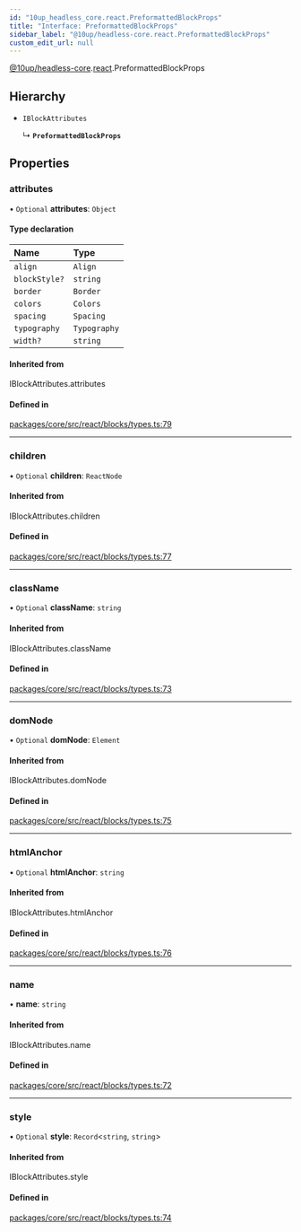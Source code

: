 ```yaml
---
id: "10up_headless_core.react.PreformattedBlockProps"
title: "Interface: PreformattedBlockProps"
sidebar_label: "@10up/headless-core.react.PreformattedBlockProps"
custom_edit_url: null
---
```


[@10up/headless-core](../modules/10up_headless_core.md).[react](../namespaces/10up_headless_core.react.md).PreformattedBlockProps

## Hierarchy

- `IBlockAttributes`

  ↳ **`PreformattedBlockProps`**

## Properties

### attributes

• `Optional` **attributes**: `Object`

#### Type declaration

| Name | Type |
| :------ | :------ |
| `align` | `Align` |
| `blockStyle?` | `string` |
| `border` | `Border` |
| `colors` | `Colors` |
| `spacing` | `Spacing` |
| `typography` | `Typography` |
| `width?` | `string` |

#### Inherited from

IBlockAttributes.attributes

#### Defined in

[packages/core/src/react/blocks/types.ts:79](https://github.com/10up/headless/blob/2a6e2a0/packages/core/src/react/blocks/types.ts#L79)

___

### children

• `Optional` **children**: `ReactNode`

#### Inherited from

IBlockAttributes.children

#### Defined in

[packages/core/src/react/blocks/types.ts:77](https://github.com/10up/headless/blob/2a6e2a0/packages/core/src/react/blocks/types.ts#L77)

___

### className

• `Optional` **className**: `string`

#### Inherited from

IBlockAttributes.className

#### Defined in

[packages/core/src/react/blocks/types.ts:73](https://github.com/10up/headless/blob/2a6e2a0/packages/core/src/react/blocks/types.ts#L73)

___

### domNode

• `Optional` **domNode**: `Element`

#### Inherited from

IBlockAttributes.domNode

#### Defined in

[packages/core/src/react/blocks/types.ts:75](https://github.com/10up/headless/blob/2a6e2a0/packages/core/src/react/blocks/types.ts#L75)

___

### htmlAnchor

• `Optional` **htmlAnchor**: `string`

#### Inherited from

IBlockAttributes.htmlAnchor

#### Defined in

[packages/core/src/react/blocks/types.ts:76](https://github.com/10up/headless/blob/2a6e2a0/packages/core/src/react/blocks/types.ts#L76)

___

### name

• **name**: `string`

#### Inherited from

IBlockAttributes.name

#### Defined in

[packages/core/src/react/blocks/types.ts:72](https://github.com/10up/headless/blob/2a6e2a0/packages/core/src/react/blocks/types.ts#L72)

___

### style

• `Optional` **style**: `Record`<`string`, `string`\>

#### Inherited from

IBlockAttributes.style

#### Defined in

[packages/core/src/react/blocks/types.ts:74](https://github.com/10up/headless/blob/2a6e2a0/packages/core/src/react/blocks/types.ts#L74)
